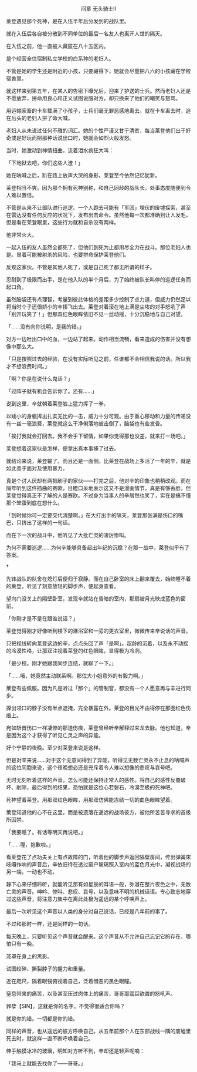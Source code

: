 <p align="center">间章 无头骑士Ⅱ</p>

莱登遇见那个死神，是在入伍半年后分发到的战队里。

就在入伍后各自被分散到不同单位的最后一名友人也离开人世的隔天。

在入伍之前，他一直被人藏匿在八十五区内。

是个经营全住宿制私立学校的白系种的老妇人。

不管是她的学生还是附近的小孩，只要藏得下，她就会尽量把八六的小孩藏在学校宿舍里。

就这样来到第五年，在某人的告密下曝光后，迎来了护送的士兵。然而老妇人还是不愿放弃，拼命用良心和正义试图说服对方，却只换来了他们的嘲笑与怒骂。

用运输家畜的卡车载满了小孩子，士兵们毫无罪恶感地离去。就在卡车离去时，追在后头的老妇人拼了命大喊。

老妇人从未说过任何不雅的词汇。她的个性严谨又甘于清贫，每当莱登他们出于好奇或是好玩而把那种话说出口时，她就会如烈火般发怒。

当时，她激动到神情扭曲，流着泪水疯狂大叫：

「下地狱去吧，你们这些人渣！」

她在呐喊之后，趴在路上放声大哭的身影，莱登至今依然记忆犹新。

莱登相当不爽。因为那个拥有死神别称，和自己同龄的战队长，处事态度随便到令人难以置信。

不管是从来不让部队进行巡逻、一个人跑去可能有「军团」埋伏的废墟探索，甚至在雷达没有任何反应的状况下，发布出击命令。虽然他每一次都准确到让人发毛，但是看在莱登眼里，这些行为就和自杀没有两样。

他非常火大。

一起入伍的友人虽然全都死了，但他们到死为止都用尽全力在战斗。那位老妇人也是。冒着可能被射杀的风险，也要拼命保护莱登他们。

反观这家伙。不管是其他人死了，或是自己死了都无所谓的样子。

忍耐到了极限而出手，是在他入队的半个月后，为了始终被队长叫停的巡逻任务而起口角。

虽然脑袋还有点理智，考量到彼此体格的差距多少控制了点力道，但威力仍然足以将当时个子还很娇小的辛揍飞出去。莱登对着滚在地上满是尘埃的对手怒吼了声「别开玩笑了！」但那双红色眼眸依旧不见一丝动摇，十分沉稳地与自己对望。

「……没有向你说明，是我的错。」

对方一边吐出口中的血，一边站了起来。动作相当流畅，看来造成的伤害并没有想像中那么大。

「只是按照过去的经验，在没有实际听见之前，任谁都不会相信我说的话。所以我才不想浪费时间。」

「啊？你是在说什么鬼话？」

「过阵子就有机会告诉你了。还有……」

说到这里，辛就朝着莱登脸上猛力挥了一拳。

以矮小的身躯挥出扎实无比的一击，威力十分可观。由于重心移动和力量的传递没有一丝一毫浪费，莱登就这么干净俐落地被击倒了，脑袋也有些发昏。

「挨打我就会打回去。我不会手下留情，如果你觉得那也没差，就来打一场吧。」

莱登想着这家伙是怎样，便拿出真本事揍了过去。

就结论来说，莱登输了。而且还是一面倒。比莱登在战场上多活了一年的辛，就是如此善于面对及使用暴力。

真是个讨人厌却有两把刷子的家伙——打完之后，他对辛的印象也稍稍改观。而在隔年听到这件插曲的赛欧，目瞪口呆地表示这又不是漫画情节，真是有够丢脸，但莱登觉得真正不了解的人是赛欧。不过身为当事人的辛居然也笑了，实在是搞不懂那个笨蛋到底在想什么。

「到时候你可一定要交代清楚啊。」在大打出手的隔天，莱登那张满是伤口的嘴巴，只挤出了这样的一句话。

而在下一次的战斗中，他听见了大批亡灵的凄厉惨叫。

为何不需要巡逻……为何辛能够具备超出年纪的沉稳？在那一战中，莱登似乎有了答案。

†

先锋战队的队舍在熄灯后便归于寂静。而在自己卧室的床上翻来覆去，始终睡不着的莱登，听见了刻意放轻的脚步声，便起身查看。

望向门没关上的隔壁卧室，发现辛就站在昏暗的室内，那扇被月光映成蓝色的窗前。

「你刚才是不是在跟谁说话？」

莱登觉得刚才好像听到楼下的淋浴室和一旁的更衣室里，微微传来辛说话的声音。

只把视线转向莱登这边的辛，点点头回了声「是啊」。超龄的沉着，以及永不动摇的冷漠性格，让那双注视着莱登的红色眼眸，显得极为冷冽。

「是少校。刚才她跟我同步连结，就聊了一下。」

「……哦，她竟然主动联系啊。那位大小姐意外的有毅力啊。」

莱登有些佩服。因为凡是听过「那个」的管制官，都没有一个人愿意再与辛进行同步。

探出领口的脖子没有半点遮掩，完全暴露在外。莱登的目光不由得停在那圈红色伤痕上。

宛如斩首伤口一样凄惨的那道伤痕，莱登曾经听辛解释过来龙去脉。他也知道，辛是因为这个才获得了听见亡灵之声的异能。

好个宁静的夜晚。至少对莱登来说是这样。

但是对辛来说……对于这个无意间得到了异能，听得见无数亡灵永不止息的呐喊声的这位同胞来说，这个夜晚想必还是充斥着令人难以想像的悲叹与哀号吧。

无时无刻听着这样的声音，怎么可能还保持正常人的感性。将自己的感性反覆破坏、削除，最后得到的结果，恐怕就是这位心若磐石，冷漠至极的死神吧。

死神望着莱登。用那双红色眼眸，用那双仿佛能冻结一切的血色眼眸望着。

莱登知道他的心不在这里，而是被遗落在遥远的战场彼方，被他所苦苦寻求的首级所囚禁。

「我要睡了。有话等明天再说吧。」

「……喔，抱歉啦。」

看莱登花了点功夫关上有点故障的门，听着他的脚步声返回隔壁房间，传出弹簧床吱嘎作响的声音后，辛依旧待在透过窗户玻璃照入室内的蓝色月光中，凝视战场的另一端，一动也不动。

静下心来仔细聆听，就能听见那有如星辰的耳语一般，弥漫在整片夜色之中，无数亡灵的声音。呻吟、惨叫、悲叹、哀号，以及意味不明的机械话语。专心致志地穿过这些声音，将注意力集中在离此处极为遥远的某个呼唤声上。

最后一次听见这个声音以人类的身分对自己说话，已经是八年前的事了。

不过和那时一样，还是同样的一句话。

每天晚上，只要听见这个声音就会醒来。这个声音从不允许自己忘记它的存在，哪怕只有一晚。

笼罩在身上的黑影。

试图绞碎、撕裂脖子的握力和重量。

近在咫尺，隔着眼镜俯视着自己，泛着憎恶的黑色眼瞳。

窒息带来的痛苦，以及甚至压过肉体上的痛苦，哥哥那震耳欲聋的怒吼声。

罪孽【SIN】。这就是你的名字。不觉得很适合你吗？

就是你的错。一切都是你的错。

同样的声音，也从遥远的彼方呼唤自己。从五年前那个人在东部战线一隅的废墟里死去时，就这样一直不断呼唤着自己。

伸手触摸冰冷的玻璃，明知对方听不到，辛却还是轻声呢喃：

「我马上就能去找你了——哥哥。」

